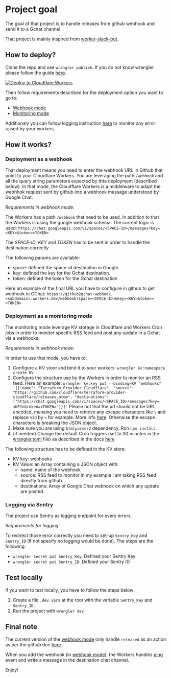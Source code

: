 # Project goal

The goal of that project is to handle releases from github webhook and send it to a Gchat channel.

That project is mainly inspired from [worker-slack-bot](https://github.com/codewithkristian/workers-slack-bot).

## How to deploy?

Clone the repo and use `wrangler publish`. If you do not know wrangler please follow the guide [here](https://developers.cloudflare.com/workers/get-started/guide/). 

[![Deploy to Cloudflare Workers](https://deploy.workers.cloudflare.com/button)](https://deploy.workers.cloudflare.com/?url=https://github.com/vences/github2gchat-webhook)

Then follow requirements described for the deployment option you want to go to:
- [Webhook mode](#deployment-as-a-webhook)
- [Monitoring mode](#deployment-as-a-monitoring-mode)

Additionaly you can follow logging instruction [here](logging-via-sentry) to monitor any error raised by your workers.

## How it works?

### Deployment as a webhook

That deployment means you need to enter the webhook URL in Github that point to your Cloudflare Workers. You are leveraging the path `/webhook` and all the query string parameters expected by thta deployment (described below). In that mode, the Cloudflare Workers is a middelware to adapt the webhhok request sent by github into a webhook message understood by Google Chat. 

*Requirements in webhook mode:*

The Workers has a path `/webhook` that need to be used. 
In addition to that the Workers is using the google webhook schema. The current logic is used: 
`https://chat.googleapis.com/v1/spaces/<SPACE-ID>/messages?key=<KEY>&token=<TOKEN>`

The _SPACE-ID_, _KEY_ and _TOKEN_ has to be sent in order to handle the destination correctly

The following params are available:
- space: defined the space-id destination in Google. 
- key: defined the key for the Gchat destination.
- token: defined the token for the Gchat destination

Here an example of the final URL you have to configure in github to get webhook in GChat: `https://github2gchat-webhook.<subdomain>.workers.dev/webhook?space=<SPACE-ID>&key=<KEY>&token=<TOKEN>`

### Deployment as a monitoring mode

The monitoring mode leverage KV storage in Cloudflare and Workers Cron jobs in order to monitor specific RSS feed and post any update in a Gchat via a webhooks. 

*Requirements in webhook mode:*

In order to use that mode, you have to:

1. Configure a KV store and bind it to your workers: `wrangler kv:namespace create KV`
2. Configure the structure use by the Workers in order to monitor an RSS feed. Here an example:
`wrangler kv:key put --binding=KV "webhooks" '[{"name": "Terraform Provider Cloudflare", "source": "https://github.com/cloudflare/terraform-provider-cloudflare/releases.atom", "destinations": ["https://chat.googleapis.com/v1/spaces/<SPACE_ID>/messages?key=<KEY>&token=<TOKEN>"]}]'`
Please not that the url should not be URL encoded, menaing you need to remove any excape characters like `\` and replace `%3D` by `=` for example. More info [here](https://www.w3schools.com/tags/ref_urlencode.ASP#:~:text=ASCII%20Encoding%20Reference). Otherwise the escape charactere is breaking the JSON object. 
3. Make sure you are using `htmlparser2` dependency. Run `npm install`.
4. (if needed) Change the default Cron triggers (set to 30 minutes in the [wrangler.toml](wrangler.toml) file) as described in the docs [here](https://developers.cloudflare.com/workers/platform/cron-triggers/)

The following structure has to be defined in the KV store:
- KV key: webhooks
- KV Value: an Array containing a JSON object with:
  - name: name of the webhook
  - source: RSS feed to monitor in my example I am taking RSS feed directly from github.
  - destinations: Array of Google Chat webhook on which any update are posted.

### Logging via Sentry

The project use Sentry as logging endpoint for every errors. 

*Requirements for logging:*

To redirect those error correctly you need to set-up `Sentry_Key` and `Sentry_ID` (if not specify no logging would be done). 
The steps are the following:
- `wrangler secret put Sentry_Key`: Defined your Sentry Key
- `wrangler secret put Sentry_ID`: Defined your Sentry ID

## Test locally

If you want to test locally, you have to follow the steps below:
1. Create a file `.dev.vars` at the root with the variable `Sentry_Key` and `Sentry_ID`.
2. Run the project with `wrangler dev`

## Final note

The current version of the [webhook mode](deployment-as-a-webhook) only handle `released` as an action as per the github doc [here](https://docs.github.com/en/developers/webhooks-and-events/webhooks/webhook-events-and-payloads#release). 

When you add the webhook (in [webhook mode](deployment-as-a-webhook)), the Workers handles [ping](https://docs.github.com/en/developers/webhooks-and-events/webhooks/webhook-events-and-payloads#ping) event and write a message in the destination chat channel. 

Enjoy!